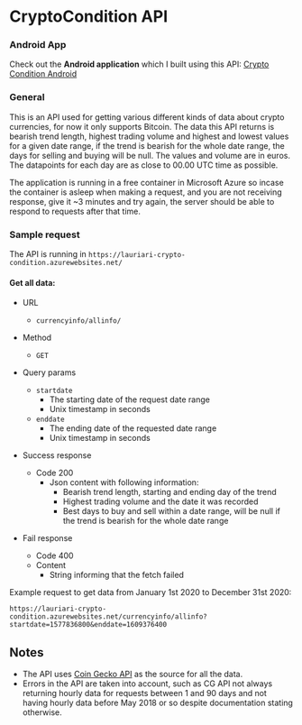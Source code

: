 # CryptoCondition API

### Android App

Check out the **Android application** which I built using this
API: [Crypto Condition Android](https://github.com/Lauri92/crypto-condition-android)

### General

This is an API used for getting various different kinds of data about crypto currencies, for now it only supports
Bitcoin. The data this API returns is bearish trend length, highest trading volume and highest and lowest values for a
given date range, if the trend is bearish for the whole date range, the days for selling and buying will be null. The
values and volume are in euros. The datapoints for each day are as close to 00.00 UTC time as possible.

The application is running in a free container in Microsoft Azure so incase the container is asleep when making a
request, and you are not receiving response, give it ~3 minutes and try again, the server should be able to respond to
requests after that time.

### Sample request

The API is running in ``https://lauriari-crypto-condition.azurewebsites.net/``

#### Get all data:

* URL
    * ``currencyinfo/allinfo/``
* Method
    * ``GET``
* Query params
    * ``startdate``
        * The starting date of the request date range
        * Unix timestamp in seconds
    * ``enddate``
        * The ending date of the requested date range
        * Unix timestamp in seconds

* Success response
    * Code 200
        * Json content with following information:
            * Bearish trend length, starting and ending day of the trend
            * Highest trading volume and the date it was recorded
            * Best days to buy and sell within a date range, will be null if the trend is bearish for the whole date
              range
* Fail response
    * Code 400
    * Content
        * String informing that the fetch failed

Example request to get data from January 1st 2020 to December 31st 2020:

``https://lauriari-crypto-condition.azurewebsites.net/currencyinfo/allinfo?startdate=1577836800&enddate=1609376400``

## Notes

* The API uses [Coin Gecko API](https://www.coingecko.com/en/api/documentation) as the source for all the data.
* Errors in the API are taken into account, such as CG API not always returning hourly data for requests between 1 and
  90 days and not having hourly data before May 2018 or so despite documentation stating otherwise. 





